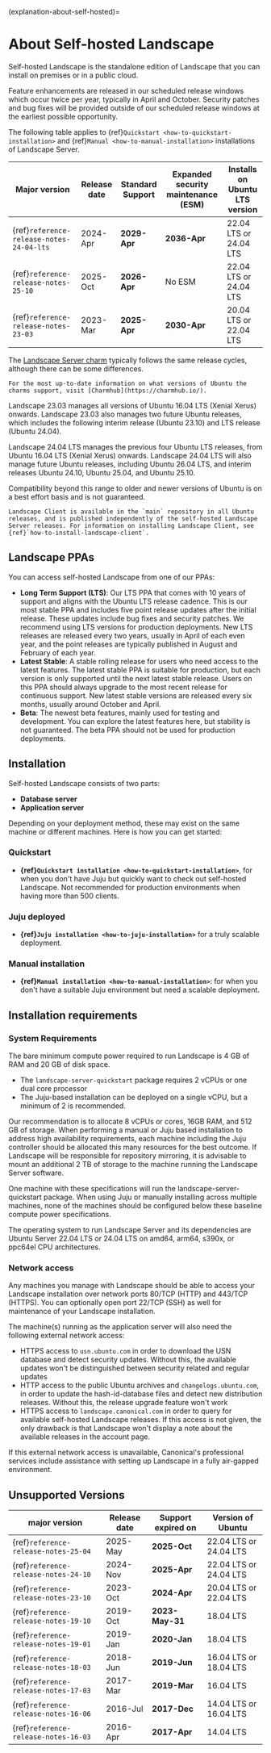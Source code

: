 (explanation-about-self-hosted)=
# About Self-hosted Landscape

Self-hosted Landscape is the standalone edition of Landscape that you can install on premises or in a public cloud.

Feature enhancements are released in our scheduled release windows which occur twice per year, typically in April and October. Security patches and bug fixes will be provided outside of our scheduled release windows at the earliest possible opportunity.

The following table applies to {ref}`Quickstart <how-to-quickstart-installation>` and {ref}`Manual <how-to-manual-installation>` installations of Landscape Server.

| **Major version**                | **Release date** | **Standard Support** | **Expanded security maintenance (ESM)** | **Installs on Ubuntu LTS version**  |
| ----------------------           | ---------------- | ------------------- | ------------------- | ---------------------  |
| {ref}`reference-release-notes-24-04-lts`     | 2024-Apr   | **2029-Apr**     |  **2036-Apr**   | 22.04 LTS or 24.04 LTS |
| {ref}`reference-release-notes-25-10`  | 2025-Oct         | **2026-Apr**        | No ESM              | 22.04 LTS or 24.04 LTS             |
| {ref}`reference-release-notes-23-03`  | 2023-Mar         | **2025-Apr**        | **2030-Apr**        | 20.04 LTS or 22.04 LTS             |

The [Landscape Server charm](https://charmhub.io/landscape-server) typically follows the same release cycles, although there can be some differences.

```{note}
For the most up-to-date information on what versions of Ubuntu the charms support, visit [Charmhub](https://charmhub.io/).
```

Landscape 23.03 manages all versions of Ubuntu 16.04 LTS (Xenial Xerus) onwards. Landscape 23.03 also manages two future Ubuntu releases, which includes the following interim release (Ubuntu 23.10) and LTS release (Ubuntu 24.04).

Landscape 24.04 LTS manages the previous four Ubuntu LTS releases, from Ubuntu 16.04 LTS (Xenial Xerus) onwards. Landscape 24.04 LTS will also manage future Ubuntu releases, including Ubuntu 26.04 LTS, and interim releases Ubuntu 24.10, Ubuntu 25.04, and Ubuntu 25.10.

Compatibility beyond this range to older and newer versions of Ubuntu is on a best effort basis and is not guaranteed.

```{note}
Landscape Client is available in the `main` repository in all Ubuntu releases, and is published independently of the self-hosted Landscape Server releases. For information on installing Landscape Client, see {ref}`how-to-install-landscape-client`.
```

## Landscape PPAs

You can access self-hosted Landscape from one of our PPAs:

- **Long Term Support (LTS)**: Our LTS PPA that comes with 10 years of support and aligns with the Ubuntu LTS release cadence. This is our most stable PPA and includes five point release updates after the initial release. These updates include bug fixes and security patches. We recommend using LTS versions for production deployments. New LTS releases are released every two years, usually in April of each even year, and the point releases are typically published in August and February of each year.
- **Latest Stable**: A stable rolling release for users who need access to the latest features. The latest stable PPA is suitable for production, but each version is only supported until the next latest stable release. Users on this PPA should always upgrade to the most recent release for continuous support. New latest stable versions are released every six months, usually around October and April.
- **Beta**: The newest beta features, mainly used for testing and development. You can explore the latest features here, but stability is not guaranteed. The beta PPA should not be used for production deployments.

## Installation

Self-hosted Landscape consists of two parts:

* **Database server**
* **Application server**

Depending on your deployment method, these may exist on the same machine or different machines. Here is how you can get started:

### Quickstart

* **{ref}`Quickstart installation <how-to-quickstart-installation>`**, for when you don't have Juju but quickly want to check out self-hosted Landscape. Not recommended for production environments when having more than 500 clients.

### Juju deployed

* **{ref}`Juju installation <how-to-juju-installation>`** for a truly scalable deployment.

### Manual installation

* **{ref}`Manual installation <how-to-manual-installation>`**: for when you don't have a suitable Juju environment but need a scalable deployment.

## Installation requirements

### System Requirements

The bare minimum compute power required to run Landscape is 4 GB of RAM and 20 GB of disk space.
- The `landscape-server-quickstart` package requires 2 vCPUs or one dual core processor
- The Juju-based installation can be deployed on a single vCPU, but a minimum of 2 is recommended.

Our recommendation is to allocate 8 vCPUs or cores, 16GB RAM, and 512 GB of storage. When performing a manual or Juju based installation to address high availability requirements, each machine including the Juju controller should be allocated this many resources for the best outcome. If Landscape will be responsible for repository mirroring, it is advisable to mount an additional 2 TB of storage to the machine running the Landscape Server software.

One machine with these specifications will run the landscape-server-quickstart package. When using Juju or manually installing across multiple machines, none of the machines should be configured below these baseline compute power specifications.

The operating system to run Landscape Server and its dependencies are Ubuntu Server 22.04 LTS or 24.04 LTS on amd64, arm64, s390x, or ppc64el CPU architectures.

### Network access

Any machines you manage with Landscape should be able to access your Landscape installation over network ports 80/TCP (HTTP) and 443/TCP (HTTPS). You can optionally open port 22/TCP (SSH) as well for maintenance of your Landscape installation.

The machine(s) running as the application server will also need the following external network access:

 * HTTPS access to `usn.ubuntu.com` in order to download the USN database and detect security updates. Without this, the available updates won't be distinguished between security related and regular updates
 * HTTP access to the public Ubuntu archives and `changelogs.ubuntu.com`, in order to update the hash-id-database files and detect new distribution releases. Without this, the release upgrade feature won't work
 * HTTPS access to `landscape.canonical.com` in order to query for available self-hosted Landscape releases. If this access is not given, the only drawback is that Landscape won't display a note about the available releases in the account page.

If this external network access is unavailable, Canonical's professional services include assistance with setting up Landscape in a fully air-gapped environment.

## Unsupported Versions
| **major version**                | **Release date** | **Support expired on** | **Version of Ubuntu**  |
| ----------------------           | ---------------- | ------------------------ | ---------------------  |
| {ref}`reference-release-notes-25-04` | 2025-May | **2025-Oct** | 22.04 LTS or 24.04 LTS |
| {ref}`reference-release-notes-24-10` | 2024-Nov | **2025-Apr** | 22.04 LTS or 24.04 LTS |
| {ref}`reference-release-notes-23-10`      | 2023-Oct    | **2024-Apr**     | 20.04 LTS or 22.04 LTS |
| {ref}`reference-release-notes-19-10`  | 2019-Oct         | **2023-May-31**        |  18.04 LTS              |
| {ref}`reference-release-notes-19-01`  | 2019-Jan         | **2020-Jan**             | 18.04 LTS              |
| {ref}`reference-release-notes-18-03`  | 2018-Jun         | **2019-Jun**             | 16.04 LTS or 18.04 LTS |
| {ref}`reference-release-notes-17-03`  | 2017-Mar         | **2019-Mar**             | 16.04 LTS              |
| {ref}`reference-release-notes-16-06`  | 2016-Jul         | **2017-Dec**             | 14.04 LTS or 16.04 LTS |
| {ref}`reference-release-notes-16-03`  | 2016-Apr         | **2017-Apr**             | 14.04 LTS              |

